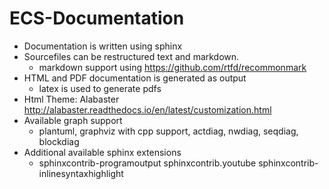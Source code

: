 # ECS-Documentation

+ Documentation is written using sphinx
+ Sourcefiles can be restructured text and markdown.
  + markdown support using https://github.com/rtfd/recommonmark
+ HTML and PDF documentation is generated as output
  + latex is used to generate pdfs
+ Html Theme: Alabaster http://alabaster.readthedocs.io/en/latest/customization.html
+ Available graph support
  + plantuml, graphviz with cpp support, actdiag, nwdiag, seqdiag, blockdiag
+ Additional available sphinx extensions
  + sphinxcontrib-programoutput sphinxcontrib.youtube sphinxcontrib-inlinesyntaxhighlight
